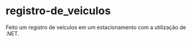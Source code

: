 # registro-de_veiculos
Feito um registro de veículos em um estacionamento com a utilização de .NET. 
